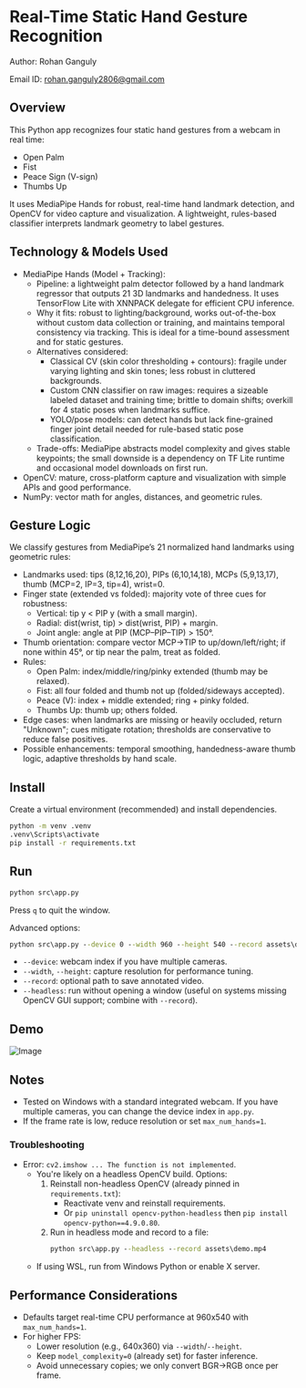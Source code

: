 # Real-Time Static Hand Gesture Recognition

Author: Rohan Ganguly

Email ID: rohan.ganguly2806@gmail.com

## Overview
This Python app recognizes four static hand gestures from a webcam in real time:
- Open Palm
- Fist
- Peace Sign (V-sign)
- Thumbs Up

It uses MediaPipe Hands for robust, real-time hand landmark detection, and OpenCV for video capture and visualization. A lightweight, rules-based classifier interprets landmark geometry to label gestures.

## Technology & Models Used
- MediaPipe Hands (Model + Tracking):
	- Pipeline: a lightweight palm detector followed by a hand landmark regressor that outputs 21 3D landmarks and handedness. It uses TensorFlow Lite with XNNPACK delegate for efficient CPU inference.
	- Why it fits: robust to lighting/background, works out-of-the-box without custom data collection or training, and maintains temporal consistency via tracking. This is ideal for a time-bound assessment and for static gestures.
	- Alternatives considered:
		- Classical CV (skin color thresholding + contours): fragile under varying lighting and skin tones; less robust in cluttered backgrounds.
		- Custom CNN classifier on raw images: requires a sizeable labeled dataset and training time; brittle to domain shifts; overkill for 4 static poses when landmarks suffice.
		- YOLO/pose models: can detect hands but lack fine-grained finger joint detail needed for rule-based static pose classification.
	- Trade-offs: MediaPipe abstracts model complexity and gives stable keypoints; the small downside is a dependency on TF Lite runtime and occasional model downloads on first run.
- OpenCV: mature, cross-platform capture and visualization with simple APIs and good performance.
- NumPy: vector math for angles, distances, and geometric rules.

## Gesture Logic
We classify gestures from MediaPipe’s 21 normalized hand landmarks using geometric rules:

- Landmarks used: tips (8,12,16,20), PIPs (6,10,14,18), MCPs (5,9,13,17), thumb (MCP=2, IP=3, tip=4), wrist=0.
- Finger state (extended vs folded): majority vote of three cues for robustness:
	- Vertical: tip y < PIP y (with a small margin).
	- Radial: dist(wrist, tip) > dist(wrist, PIP) + margin.
	- Joint angle: angle at PIP (MCP–PIP–TIP) > 150°.
- Thumb orientation: compare vector MCP→TIP to up/down/left/right; if none within 45°, or tip near the palm, treat as folded.
- Rules:
	- Open Palm: index/middle/ring/pinky extended (thumb may be relaxed).
	- Fist: all four folded and thumb not up (folded/sideways accepted).
	- Peace (V): index + middle extended; ring + pinky folded.
	- Thumbs Up: thumb up; others folded.
- Edge cases: when landmarks are missing or heavily occluded, return "Unknown"; cues mitigate rotation; thresholds are conservative to reduce false positives.
- Possible enhancements: temporal smoothing, handedness-aware thumb logic, adaptive thresholds by hand scale.

## Install
Create a virtual environment (recommended) and install dependencies.

```bat
python -m venv .venv
.venv\Scripts\activate
pip install -r requirements.txt
```

## Run

```bat
python src\app.py
```

Press `q` to quit the window.

Advanced options:

```bat
python src\app.py --device 0 --width 960 --height 540 --record assets\demo.mp4
```

- `--device`: webcam index if you have multiple cameras.
- `--width`, `--height`: capture resolution for performance tuning.
- `--record`: optional path to save annotated video.
- `--headless`: run without opening a window (useful on systems missing OpenCV GUI support; combine with `--record`).

## Demo
![Image](https://github.com/user-attachments/assets/7f3b7dba-fbe5-4e8d-9ec3-b3bc94c8323b)

## Notes
- Tested on Windows with a standard integrated webcam. If you have multiple cameras, you can change the device index in `app.py`.
- If the frame rate is low, reduce resolution or set `max_num_hands=1`.

### Troubleshooting
- Error: `cv2.imshow ... The function is not implemented`.
  - You're likely on a headless OpenCV build. Options:
	 1) Reinstall non-headless OpenCV (already pinned in `requirements.txt`):
		 - Reactivate venv and reinstall requirements.
		 - Or `pip uninstall opencv-python-headless` then `pip install opencv-python==4.9.0.80`.
	 2) Run in headless mode and record to a file:
		 ```bat
		 python src\app.py --headless --record assets\demo.mp4
		 ```
  - If using WSL, run from Windows Python or enable X server.

## Performance Considerations
- Defaults target real-time CPU performance at 960x540 with `max_num_hands=1`.
- For higher FPS:
	- Lower resolution (e.g., 640x360) via `--width`/`--height`.
	- Keep `model_complexity=0` (already set) for faster inference.
	- Avoid unnecessary copies; we only convert BGR→RGB once per frame.
